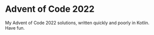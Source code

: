 # Advent of Code 2022

My Advent of Code 2022 solutions, written quickly and poorly in Kotlin. Have fun.
